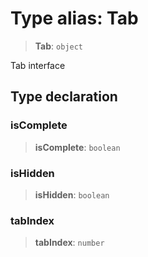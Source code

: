# Type alias: Tab

> **Tab**: `object`

Tab interface

## Type declaration

### isComplete

> **isComplete**: `boolean`

### isHidden

> **isHidden**: `boolean`

### tabIndex

> **tabIndex**: `number`
